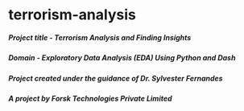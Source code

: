 # terrorism-analysis

##### Project title - Terrorism Analysis and Finding Insights
##### Domain - Exploratory Data Analysis (EDA) Using Python and Dash
##### Project created under the guidance of Dr. Sylvester Fernandes
##### A project by Forsk Technologies Private Limited